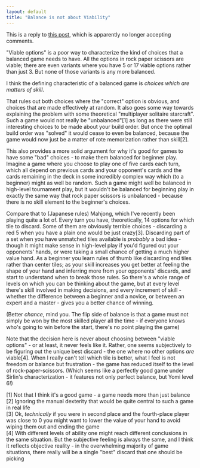 ```yaml
---
layout: default
title: "Balance is not about Viability"
---
```


This is a reply to [this post](http://www.sirlin.net/articles/balancing-multiplayer-games-part-1-definitions.html), which is apparently no longer accepting comments.

"Viable options" is a poor way to characterize the kind of choices that a balanced game needs to have. All the options in rock paper scissors are viable; there are even variants where you have 5 or 17 viable options rather than just 3. But none of those variants is any more balanced.

I think the defining characteristic of a balanced game is *choices which are matters of skill*.

That rules out both choices where the "correct" option is obvious, and choices that are made effectively at random. It also goes some way towards explaining the problem with some theoretical "multiplayer solitaire starcraft". Such a game would not really be "unbalanced"[1] as long as there were still interesting choices to be made about your build order. But once the optimal build order was "solved" it would cease to even be balanced, because the game would now just be a matter of rote memorization rather than skill[2].

This also provides a more solid argument for why it's good for games to have some "bad" choices - to make them balanced for beginner play. Imagine a game where you choose to play one of five cards each turn, which all depend on previous cards and your opponent's cards and the cards remaining in the deck in some incredibly complex way which (to a beginner) might as well be random. Such a game might well be balanced in high-level tournament play, but it wouldn't be balanced for beginning play in exactly the same way that rock paper scissors is unbalanced - because there is no skill element to the beginner's choices.

Compare that to (Japanese rules) Mahjong, which I've recently been playing quite a lot of. Every turn you have, theoretically, 14 options for which tile to discard. Some of them are obviously terrible choices - discarding a red 5 when you have a plain one would be just crazy[3]. Discarding part of a set when you have unmatched tiles available is *probably* a bad idea - though it might make sense in high-level play if you'd figured out your opponents' hands, or were taking a small chance of getting a much higher value hand. As a beginner you learn rules of thumb like discarding end tiles rather than center tiles; as your skill increases you get better at feeling the shape of your hand and inferring more from your opponents' discards, and start to understand when to break those rules. So there's a whole range of levels on which you can be thinking about the game, but at every level there's skill involved in making decisions, and every increment of skill - whether the difference between a beginner and a novice, or between an expert and a master - gives you a better chance of winning.

(Better *chance*, mind you. The flip side of balance is that a game must not simply be won by the most skilled player all the time - if everyone knows who's going to win before the start, there's no point playing the game)

Note that the decision here is never about choosing between "viable options" - or at least, it never feels like it. Rather, one seems subjectively to be figuring out the unique best discard - the one where no other options *are* viable[4]. When I really can't tell which tile is better, what I feel is not freedom or balance but frustration - the game has reduced itself to the level of rock-paper-scissors. (Which seems like a perfectly good game under Sirlin's characterization - it features not only perfect balance, but Yomi level 6!)



[1] Not that I think it's a good game - a game needs more than just balance  
[2] Ignoring the manual dexterity that would be quite central to such a game in real life  
[3] Ok, *technically* if you were in second place and the fourth-place player was close to 0 you might want to lower the value of your hand to avoid wiping them out and ending the game  
[4] With different levels of ability one might reach different conclusions in the same situation. But the subjective feeling is always the same, and I think it reflects objective reality - in the overwhelming majority of game situations, there really will be a single "best" discard that one should be picking
